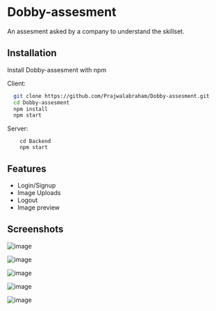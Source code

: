 
# Dobby-assesment

An assesment asked by a company to understand the skillset.




## Installation

Install Dobby-assesment with npm

Client:
```bash
  git clone https://github.com/Prajwalabraham/Dobby-assesment.git
  cd Dobby-assesment
  npm install
  npm start
```
Server:

```
    cd Backend
    npm start
```


## Features

- Login/Signup
- Image Uploads
- Logout 
- Image preview




## Screenshots


![image](https://user-images.githubusercontent.com/74299799/202494583-3d5eb216-f7c8-41f3-bdf4-f9e90302da2c.png)

![image](https://user-images.githubusercontent.com/74299799/202494615-45edab41-b9bb-49b3-bca6-9be3b022a077.png)

![image](https://user-images.githubusercontent.com/74299799/202494637-9b9024c3-7f85-4011-9626-c105ac7c4df0.png)

![image](https://user-images.githubusercontent.com/74299799/202494655-d0649715-3172-4401-bf13-726ff0df7573.png)

![image](https://user-images.githubusercontent.com/74299799/202494691-1c6c7fad-fe1c-496a-baa9-4550d24333c3.png)
